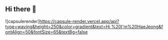 ## Hi there 👋
![capsulerender]https://capsule-render.vercel.app/api?type=waving&height=250&color=gradient&text=Hi,%20I'm%20HaeJeong&fontAlign=50&fontSize=65&textBg=false
<!--
**haezeong/haezeong** is a ✨ _special_ ✨ repository because its `README.md` (this file) appears on your GitHub profile.

Here are some ideas to get you started:

- 🔭 I’m currently working on ...
- 🌱 I’m currently learning ...
- 👯 I’m looking to collaborate on ...
- 🤔 I’m looking for help with ...
- 💬 Ask me about ...
- 📫 How to reach me: ...
- 😄 Pronouns: ...
- ⚡ Fun fact: ...
-->
